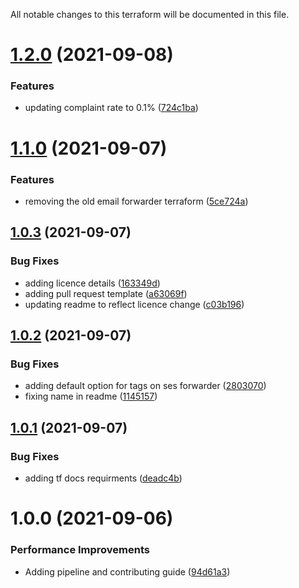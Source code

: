 All notable changes to this terraform will be documented in this file.

# [1.2.0](https://github.com/and-digital/terraform-aws-ses/compare/v1.1.0...v1.2.0) (2021-09-08)


### Features

* updating complaint rate to 0.1% ([724c1ba](https://github.com/and-digital/terraform-aws-ses/commit/724c1ba7ea3fe956bfa47dc8e0aae906b0bbe42e))

# [1.1.0](https://github.com/and-digital/terraform-aws-ses/compare/v1.0.3...v1.1.0) (2021-09-07)


### Features

* removing the old email forwarder terraform ([5ce724a](https://github.com/and-digital/terraform-aws-ses/commit/5ce724a4b5687d8a164690bfacaec365640f6669))

## [1.0.3](https://github.com/and-digital/terraform-aws-ses/compare/v1.0.2...v1.0.3) (2021-09-07)


### Bug Fixes

* adding licence details ([163349d](https://github.com/and-digital/terraform-aws-ses/commit/163349db8b3b02e27f5cdb0042c2ba1e0e173e9a))
* adding pull request template ([a63069f](https://github.com/and-digital/terraform-aws-ses/commit/a63069f222dee9e44534d62044170e885972af77))
* updating readme to reflect licence change ([c03b196](https://github.com/and-digital/terraform-aws-ses/commit/c03b196859b778fe6b1a0c6c3f48ff4a896ac18a))

## [1.0.2](https://github.com/and-digital/terraform-aws-ses/compare/v1.0.1...v1.0.2) (2021-09-07)


### Bug Fixes

* adding default option for tags on ses forwarder ([2803070](https://github.com/and-digital/terraform-aws-ses/commit/280307043985139f47b85f5a5f020dbc84304d98))
* fixing name in readme ([1145157](https://github.com/and-digital/terraform-aws-ses/commit/11451570e36ae9fa234c048cf3c6471d34c73f76))

## [1.0.1](https://github.com/and-digital/terraform-aws-ses/compare/v1.0.0...v1.0.1) (2021-09-07)


### Bug Fixes

* adding tf docs requirments ([deadc4b](https://github.com/and-digital/terraform-aws-ses/commit/deadc4bc96d9ca8e2f26c6901e8bf44c9d8469b7))

# 1.0.0 (2021-09-06)


### Performance Improvements

* Adding pipeline and contributing guide ([94d61a3](https://github.com/and-digital/terraform-aws-ses/commit/94d61a359a45b3c06ff5719dadd167623ff06118))

